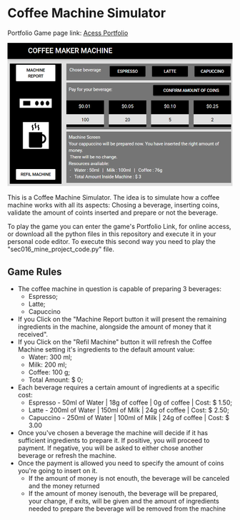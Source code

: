 # Coffee Machine Simulator

Portfolio Game page link: [Acess Portfolio](https://meduardaeneves.github.io/portfolio/games/coffee_machine_simulator/)

<p align="center">
  <img src="files/coffee_maker_playing.png" width="750">
</p>

This is a Coffee Machine Simulator. The idea is to simulate how a coffee machine works with all its aspects: Chosing a beverage, inserting coins, validate the amount of coints inserted and prepare or not the beverage.

To play the game you can enter the game's Portfolio Link, for online access, or download all the python files in this repository and execute it in your personal code editor. To execute this second way you need to play the "sec016_mine_project_code.py" file.

## Game Rules

  <ul>
    <li>The coffee machine in question is capable of preparing 3 beverages:
      <ul>
        <li>Espresso;</li>
        <li>Latte;</li>
        <li>Capuccino</li>
      </ul>
    </li>
    <li>If you Click on the "Machine Report button it will present the remaining ingredients in the machine, alongside the amount of money that it received".</li>
    <li>If you Click on the "Refil Machine" button it will refresh the Coffee Machine setting it's ingredients to the default amount value:
      <ul>
        <li>Water: 300 ml;</li>
        <li>Milk: 200 ml;</li>
        <li>Coffee: 100 g;</li>
        <li>Total Amount: $ 0;</li>
      </ul>
    </li>
    <li>Each beverage requires a certain amount of ingredients at a specific cost:
      <ul>
        <li>Espresso  - 50ml  of Water | 18g of coffee | 0g  of coffee | Cost: $ 1.50;</li>
        <li>Latte     - 200ml of Water | 150ml of Milk | 24g of coffee | Cost: $ 2.50;</li>
        <li>Capuccino - 250ml of Water | 100ml of Milk | 24g of coffee | Cost: $ 3.00</li>
      </ul>
    </li>
    <li>Once you've chosen a beverage the machine will decide if it has sufficient ingredients to prepare it. If positive, you will proceed to payment. If negative, you will be asked to either chose another beverage or refresh the machine.</li>
    <li>
      Once the payment is allowed you need to specify the amount of coins you're going to insert on it.
      <ul>
        <li>If the amount of money is not enouth, the beverage will be canceled and the money returned</li>
        <li>If the amount of money isenouth, the beverage will be prepared, your change, if exits, will be given and the amount of ingredients needed to prepare the beverage will be removed from the machine</li>
  </ul>
